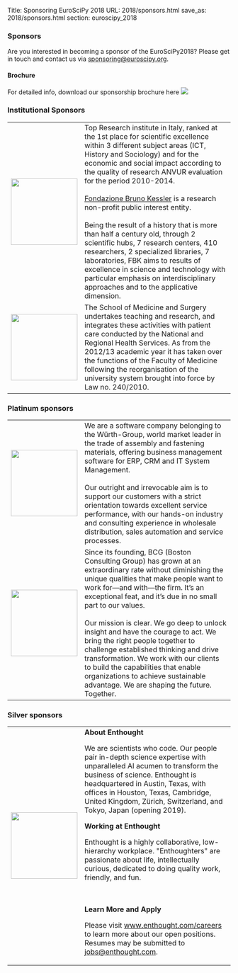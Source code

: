 Title: Sponsoring EuroSciPy 2018
URL: 2018/sponsors.html
save_as: 2018/sponsors.html
section: euroscipy_2018

### Sponsors
Are you interested in becoming a sponsor of the EuroSciPy2018? 
Please get in touch and contact us via <a href=mailto:sponsoring@euroscipy.org>sponsoring@euroscipy.org</a>.

#### Brochure
For detailed info, download our sponsorship brochure here <a href='../static/2018/euroscipy2018_sponsor.pdf'><img src='../static/2018/PDF-Download-Icon.png'></a>

### Institutional Sponsors

<table style="table-layout:fixed">

<tr>
  <td style="width:25%">
  <img src='../static/2018/fbklogo.png' width=150>
  </td>
  <td style="width:75%">
  Top Research institute in Italy, ranked at the 1st place for scientific excellence within 3 different subject areas (ICT, History and Sociology) and for the economic and social impact according to the quality of research ANVUR evaluation for the period 2010-2014.
<br><br>
<a href=www.fbk.eu target=_blank>Fondazione Bruno Kessler</a> is a research non-profit public interest entity.
<br><br>
Being the result of a history that is more than half a century old, through 2 scientific hubs, 7 research centers, 410 researchers, 2 specialized libraries, 7 laboratories, FBK aims to results of excellence in science and technology with particular emphasis on interdisciplinary approaches and to the applicative dimension.
  </td>
</tr>

<tr>
  <td style="width:25%">
  <img src='../static/2018/veronalogo.png' width=150>
  </td>
  <td style="width:75%">
  The School of Medicine and Surgery undertakes teaching and research, and integrates these activities with patient care conducted by the National and Regional Health Services. 
As from the 2012/13 academic year it has taken over the functions of the Faculty of Medicine following the reorganisation of the university system brought into force by Law no. 240/2010.
  </td>
</tr>
</table>

### Platinum sponsors

<table style="table-layout:fixed">
<tr>
  <td style="width:25%">
  <img src='../static/2018/wp.png' width=150>
  </td>
  <td style="width:75%">
  We are a software company belonging to the Würth-Group, world market leader in the trade of assembly and fastening materials, offering business management software for ERP, CRM and IT System Management.
<br><br>
Our outright and irrevocable aim is to support our customers with a strict orientation towards excellent service performance, with our hands-on industry and consulting experience in wholesale distribution, sales automation and service processes.  </td>
</tr>

<tr>
  <td style="width:25%">
  <img src='../static/2018/bcg.jpg' width=150>
  </td>
  <td style="width:75%">
  Since its founding, BCG (Boston Consulting Group) has grown at an extraordinary rate without diminishing the unique qualities that make people want to work for—and with—the firm. It’s an exceptional feat, and it’s due in no small part to our values.<br><br>
  Our mission is clear. We go deep to unlock insight and have the courage to act. We bring the right people together to challenge established thinking and drive transformation. We work with our clients to build the capabilities that enable organizations to achieve sustainable advantage. We are shaping the future. Together.</td>
</tr>

</table>

### Silver sponsors

<table style="table-layout:fixed">
<tr>
  <td style="width:25%">
  <img src='../static/2018/ent.png' width=150>
  </td>
  <td style="width:75%">
 <b>About Enthought</b><br>

We are scientists who code. Our people pair in-depth science expertise with unparalleled AI acumen to transform the business of science. Enthought is headquartered in Austin, Texas, with offices in Houston, Texas, Cambridge, United Kingdom, Zürich, Switzerland, and Tokyo, Japan (opening 2019).

 

<b>Working at Enthought</b><br>

Enthought is a highly collaborative, low-hierarchy workplace. "Enthoughters" are passionate about life, intellectually curious, dedicated to doing quality work, friendly, and fun.

 <br>

<b>Learn More and Apply</b><br>

Please visit <a href='www.enthought.com/careers'>www.enthought.com/careers</a> to learn more about our open positions. Resumes may be submitted to <a href='mailto:jobs@enthought.com'>jobs@enthought.com</a>.</td>
</tr>


</table>
 
